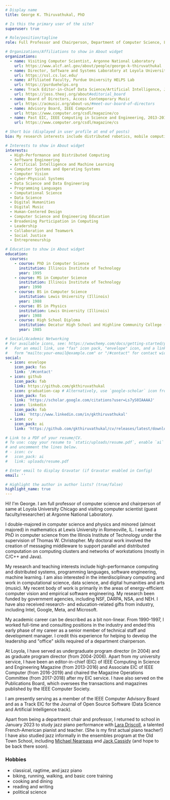 ```yaml
---
# Display name
title: George K. Thiruvathukal, PhD

# Is this the primary user of the site?
superuser: true

# Role/position/tagline
role: Full Professor and Chairperson, Department of Computer Science, Loyola University Chicago

# Organizations/Affiliations to show in About widget
organizations:
  - name: Visiting Computer Scientist, Argonne National Laboratory
    url: https://www.alcf.anl.gov/about/people/george-k-thiruvathukal
  - name: Director, Software and Systems Laboratory at Loyola University Chicago
    url: https://ssl.cs.luc.edu/
  - name: Affiliated Faculty, Purdue University HELPS Lab
    url: https://purduehelps.org
  - name: Track Editor-in-Chief Data Science/Artificial Intelligence, Journal of Open Source Software
    url: https://joss.theoj.org/about#editorial_board
  - name: Board of Directors, Access Contemporary Music 
    url: https://acmusic.org/about-us/#meet-our-board-of-directors
  - name: Advisory Board, IEEE Computer
    url: https://www.computer.org/csdl/magazine/co
  - name: Past EIC, IEEE Computing in Science and Engineering, 2013-2016
    url: https://www.computer.org/csdl/magazine/cs

# Short bio (displayed in user profile at end of posts)
bio: My research interests include distributed robotics, mobile computing and programmable matter.

# Interests to show in About widget
interests:
  - High-Performance and Distributed Computing
  - Software Engineering
  - Artificial Intelligence and Machine Learning
  - Computer Systems and Operating Systems
  - Computer Vision
  - Cyber-Physical Systems
  - Data Science and Data Engineering
  - Programming Languages
  - Computational Science
  - Data Science
  - Digital Humanities
  - Digital Music
  - Human-Centered Design
  - Computer Science and Engineering Education
  - Broadening Participation in Computing
  - Leadership
  - Collaboration and Teamwork
  - Social Justice
  - Entrepreneurship

# Education to show in About widget
education:
  courses:
    - course: PhD in Computer Science
      institution: Illinois Institute of Technology
      year: 1995
    - course: MS in Computer Science
      institution: Illinois Institute of Technology
      year: 1990
    - course: BS in Computer Science
      institution: Lewis University (Illinois)
      year: 1988
    - course: BS in Physics
      institution: Lewis University (Illinois)
      year: 1988
    - course: High School Diploma
      institution: Decatur High School and Highline Community College (Washington State) and Joliet Junior College (Illinois)
      year: 1985

# Social/Academic Networking
# For available icons, see: https://wowchemy.com/docs/getting-started/page-builder/#icons
#   For an email link, use "fas" icon pack, "envelope" icon, and a link in the
#   form "mailto:your-email@example.com" or "/#contact" for contact widget.
social:
  - icon: envelope
    icon_pack: fas
    link: '/#contact'
  - icon: github
    icon_pack: fab
    link: https://github.com/gkthiruvathukal
  - icon: graduation-cap # Alternatively, use `google-scholar` icon from `ai` icon pack
    icon_pack: fas
    link: 'https://scholar.google.com/citations?user=Ls7yS0IAAAAJ' 
  - icon: linkedin
    icon_pack: fab
    link: 'http://www.linkedin.com/in/gkthiruvathukal'
  - icon: cv
    icon_pack: ai
    link: 'https://github.com/gkthiruvathukal/cv/releases/latest/download/gkthiruvathukal-cv.pdf'

# Link to a PDF of your resume/CV.
# To use: copy your resume to `static/uploads/resume.pdf`, enable `ai` icons in `params.toml`,
# and uncomment the lines below.
# - icon: cv
#   icon_pack: ai
#   link: uploads/resume.pdf

# Enter email to display Gravatar (if Gravatar enabled in Config)
email: ''

# Highlight the author in author lists? (true/false)
highlight_name: true
---
```


Hi! I'm George. I am full professor of computer science and chairperson of same at Loyola University Chicago and visiting computer scientist (guest faculty/researcher) at Argonne National Laboratory.

I double-majored in computer science and physics and minored (almost majored) in mathematics at Lewis University in Romeoville, IL.
I earned a PhD in computer science from the Illinois Institute of Technology under the supervision of Thomas W. Christopher.
My doctoral work involved the creation of messaging middleware to support parallel and distributed computation on computing clusters and networks of workstations (mostly in C/C++ and Java).

My research and teaching interests include high-performance computing and distributed systems, programming languages, software engineering, machine learning.
I am also interested in the interdisciplinary computing and work in computational science, data science, and digital humanities and arts (music).
My recent body of work is primarily in the areas of energy-efficient computer vision and empirical software engineering.
My research  been funded by government agencies, including NSF, DARPA, NSA, and NEH.
I have also received research- and education-related gifts from industry, including Intel, Google, Meta, and Microsoft.

My academic career can be described as a bit non-linear.
From 1990-1997, I worked full-time and consulting positions in the industry and ended this early phase of my career as a senior member of technical staff and development manager.
I credit this experience for helping to develop the leadership and "office" skills required of a department chairperson.

At Loyola, I have served as undergraduate program director (in 2004) and as graduate program director (from 2004-2006).
Apart from my university service, I have been an editor-in-chief (EIC) of IEEE Computing in Science and Engineering Magazine (from 2013-2016) and Associate EIC of IEEE Computer (from 2016-2019) and chaired the Magazine Operations Committee (from 2017-2018) after my EIC service.
I have also served on the Publications Board, which oversees the transactions and magazines published by the IEEE Computer Society.

I am presently serving as a member of the IEEE Computer Advisory Board and as a Track EIC for the Journal of Open Source Software (Data Science and Artificial Intelligence track).

Apart from being a department chair and professor, I returned to school in January 2023 to study jazz piano performance with [Lara Driscoll](http://www.laradriscoll.com/), a talented French-American pianist and teacher. (She is my first actual piano teacher!) I have also studied jazz informally in the ensembles program at the Old Town School, including [Michael Nearpass](http://michaelnearpass.com/) and [Jack Cassidy](https://www.jackcassidymusic.com/) (and hope to be back there soon).

### Hobbies

- classical, ragtime, and jazz piano
- biking, running, walking, and basic core training
- cooking and dining
- reading and writing
- political science

